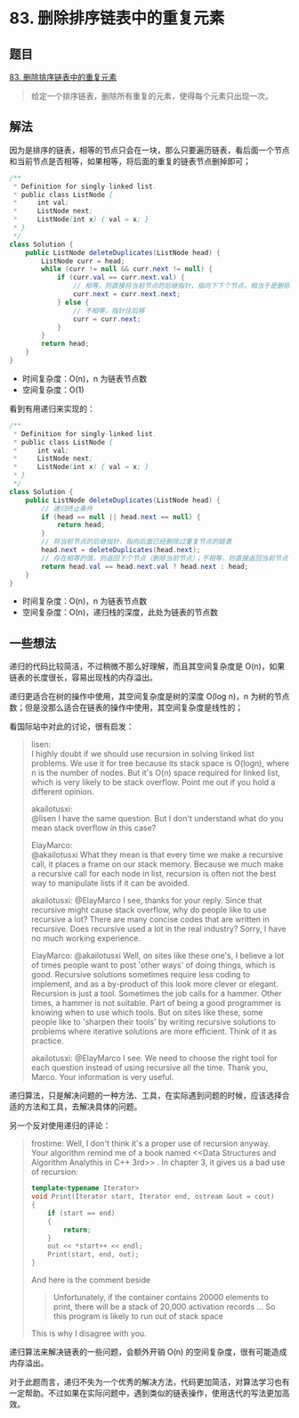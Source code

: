# 83. 删除排序链表中的重复元素

## 题目

[83. 删除排序链表中的重复元素](https://leetcode-cn.com/problems/remove-duplicates-from-sorted-list/)

> 给定一个排序链表，删除所有重复的元素，使得每个元素只出现一次。



## 解法

因为是排序的链表，相等的节点只会在一块，那么只要遍历链表，看后面一个节点和当前节点是否相等，如果相等，将后面的重复的链表节点删掉即可；

```java
/**
 * Definition for singly-linked list.
 * public class ListNode {
 *     int val;
 *     ListNode next;
 *     ListNode(int x) { val = x; }
 * }
 */
class Solution {
    public ListNode deleteDuplicates(ListNode head) {
        ListNode curr = head;
        while (curr != null && curr.next != null) {
            if (curr.val == curr.next.val) {
                // 相等，则直接将当前节点的后继指针，指向下下个节点，相当于是删除了下个节点
                curr.next = curr.next.next;
            } else {
                // 不相等，指针往后移
                curr = curr.next;
            }
        }
        return head;
    }
}
```

* 时间复杂度：O(n)，n 为链表节点数
* 空间复杂度：O(1)




看到有用递归来实现的：

```java
/**
 * Definition for singly-linked list.
 * public class ListNode {
 *     int val;
 *     ListNode next;
 *     ListNode(int x) { val = x; }
 * }
 */
class Solution {
    public ListNode deleteDuplicates(ListNode head) {
        // 递归终止条件
        if (head == null || head.next == null) {
            return head;
        }
        // 将当前节点的后继指针，指向后面已经删除过重复节点的链表
        head.next = deleteDuplicates(head.next);
        // 存在相等的值，则返回下个节点（删除当前节点）；不相等，则直接返回当前节点
        return head.val == head.next.val ? head.next : head;
    }
}
```

* 时间复杂度：O(n)，n 为链表节点数
* 空间复杂度：O(n)，递归栈的深度，此处为链表的节点数



## 一些想法

递归的代码比较简洁，不过稍微不那么好理解，而且其空间复杂度是 O(n)，如果链表的长度很长，容易出现栈的内存溢出。

递归更适合在树的操作中使用，其空间复杂度是树的深度 O(log n)，n 为树的节点数；但是没那么适合在链表的操作中使用，其空间复杂度是线性的；


看国际站中对此的讨论，很有启发：
> lisen:  
> I highly doubt if we should use recursion in solving linked list problems. We use it for tree because its stack space is O(logn), where n is the number of nodes. But it's O(n) space required for linked list, which is very likely to be stack overflow. Point me out if you hold a different opinion.
>
> akailotusxi:  
> @lisen I have the same question. But I don't understand what do you mean stack overflow in this case?
>
> ElayMarco:  
> @akailotusxi What they mean is that every time we make a recursive call, it places a frame on our stack memory. Because we much make a recursive call for each node in list, recursion is often not the best way to manipulate lists if it can be avoided.
>
> akailotusxi:
> @ElayMarco
> I see, thanks for your reply.
> Since that recursive might cause stack overflow, why do people like to use recursive a lot? There are many concise codes that are written in recursive. Does recursive used a lot in the real industry? Sorry, I have no much working experience.
>
> ElayMarco:
> @akailotusxi Well, on sites like these one's, I believe a lot of times people want to post 'other ways' of doing things, which is good. Recursive solutions sometimes require less coding to implement, and as a by-product of this look more clever or elegant. Recursion is just a tool. Sometimes the job calls for a hammer. Other times, a hammer is not suitable. Part of being a good programmer is knowing when to use which tools. But on sites like these, some people like to 'sharpen their tools' by writing recursive solutions to problems where iterative solutions are more efficient. Think of it as practice.
>
> akailotusxi:
> @ElayMarco I see. We need to choose the right tool for each question instead of using recursive all the time. Thank you, Marco. Your information is very useful.

递归算法，只是解决问题的一种方法、工具，在实际遇到问题的时候，应该选择合适的方法和工具，去解决具体的问题。



另一个反对使用递归的评论：

> frostime:
> Well, I don't think it's a proper use of recursion anyway.  
> Your algorithm remind me of a book named <<Data Structures and Algorithm Analythis in C++ 3rd>> . In chapter 3, it gives us a bad use of recursion:
>
> ```c++
> template<typename Iterator>
> void Print(Iterator start, Iterator end, ostream &out = cout)
> {
>     if (start == end)
>     {
>         return;
>     }
>     out << *start++ << endl;
>     Print(start, end, out);
> }
> ```
>
> And here is the comment beside
>
> > Unfortunately, if the container contains 20000 elements to print, there will be a stack of 20,000 activation records ...
> > So this program is likely to run out of stack space
>
> This is why I disagree with you.

递归算法来解决链表的一些问题，会额外开销 O(n) 的空间复杂度，很有可能造成内存溢出。



对于此题而言，递归不失为一个优秀的解决方法，代码更加简洁，对算法学习也有一定帮助。不过如果在实际问题中，遇到类似的链表操作，使用迭代的写法更加高效。
